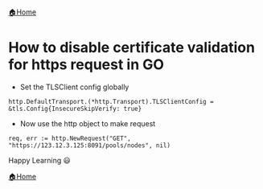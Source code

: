 [:house:Home](https://github.com/debbiswal/Articles)  

# How to disable certificate validation for https request in GO  

* Set the TLSClient config globally
```
http.DefaultTransport.(*http.Transport).TLSClientConfig = &tls.Config{InsecureSkipVerify: true}
```  

* Now use the http object to make request
```
req, err := http.NewRequest("GET", "https://123.12.3.125:8091/pools/nodes", nil)
```  


Happy Learning :smiley:  

[:house:Home](https://github.com/debbiswal/Articles)
